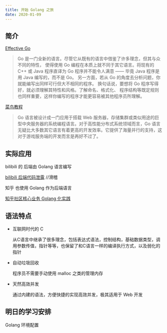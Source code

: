 ```yaml
---
title: 开始 Golang 之旅
date: 2020-01-09
---
```


## 简介

[Effective Go](https://learnku.com/docs/effective-go/2020/introduction/6236)

> Go 是一门全新的语言。尽管它从既有的语言中借鉴了许多理念，但其与众不同的特性， 使得使用 Go 编程在本质上就不同于其它语言。将现有的 C++ 或 Java 程序直译为 Go 程序并不能令人满意 —— 毕竟 Java 程序是用 Java 编写的，而不是 Go。 另一方面，若从 Go 的角度去分析问题，你就能编写出同样可行但大不相同的程序。 换句话说，要想将 Go 程序写得好，就必须理解其特性和风格。了解命名、格式化、 程序结构等既定规则也同样重要，这样你编写的程序才能更容易被其他程序员所理解。

[菜鸟教程](https://www.runoob.com/go/go-tutorial.html)

> Go 语言被设计成一门应用于搭载 Web 服务器，存储集群或类似用途的巨型中央服务器的系统编程语言。对于高性能分布式系统领域而言，Go 语言无疑比大多数其它语言有着更高的开发效率。它提供了海量并行的支持，这对于游戏服务端的开发而言是再好不过了。

## 实际应用

bilibili 的 后端由 Golang 语言编写

[bilibili 后端代码泄露](https://www.cnblogs.com/moonhmily/p/10756092.html) //滑稽

知乎 也使用 Golang 作为后端语言

[知乎社区核心业务 Golang 化实践](https://zhuanlan.zhihu.com/p/48039838)

## 语法特点

- 互联网时代的 C

    从C语言中继承了很多理念，包括表达式语法，控制结构，基础数据类型，调用参数传值，指针等等，也保留了和C语言一样的编译执行方式，以及弱化的指针

- 自动垃圾回收

    程序员不需要手动使用 malloc 之类的管理内存

- 天然高效并发

    通过内建的语法，方便快捷的实现高效并发，极其适用于 Web 开发

## 明日的学习安排

Golang 环境配置
